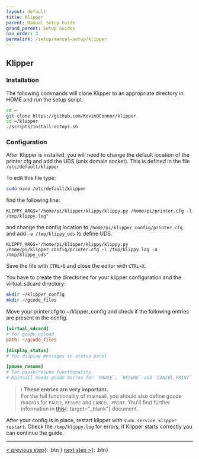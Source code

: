 ```yaml
---
layout: default
title: Klipper
parent: Manual Setup Guide
grand_parent: Setup Guides
nav_order: 3
permalink: /setup/manual-setup/klipper
---
```


## Klipper
### Installation
The following commands will clone Klipper to an appropriate directory in HOME and run the setup script.
```bash
cd ~
git clone https://github.com/KevinOConnor/klipper
cd ~/klipper
./scripts/install-octopi.sh
```

### Configuration
After Klipper is installed, you will need to change the default location of the printer.cfg and add the UDS (unix domain socket). This is defined in the file `/etc/default/klipper` 

To edit this file type:
```bash
sudo nano /etc/default/klipper
```

find the following line:
```
KLIPPY_ARGS="/home/pi/klipper/klippy/klippy.py /home/pi/printer.cfg -l /tmp/klippy.log"
```
and change the config location to `/home/pi/klipper_config/printer.cfg` and add `-a /tmp/klippy_uds` to define UDS.
```
KLIPPY_ARGS="/home/pi/klipper/klippy/klippy.py /home/pi/klipper_config/printer.cfg -l /tmp/klippy.log -a /tmp/klippy_uds"
```
Save the file with `CTRL+O` and close the editor with `CTRL+X`.

You have to create the directories for your klipper configuration and the virtual_sdcard directory:

```bash
mkdir ~/klipper_config
mkdir ~/gcode_files
```

Move your printer.cfg to ~/klipper_config and check if the following entries are present in the config.
```ini
[virtual_sdcard]
# for gcode upload
path: ~/gcode_files

[display_status]
# for display messages in status panel

[pause_resume]
# for pause/resume functionality. 
# Mainsail needs gcode macros for `PAUSE`, `RESUME` and `CANCEL_PRINT` to make the buttons work.
```
> ℹ️ **These entries are very important.**  
For the full functionality of mainsail, you should also define gcode macros for `PAUSE`, `RESUME` and `CANCEL_PRINT`. You'll find further information in [this](../../necessary-cfg.md){: target="_blank"} document.

After your config is in place, restart klipper with `sudo service klipper restart`.  Check the `/tmp/klippy.log` for errors, if Klipper starts correctly you can continue the guide.

---
[< previous step](operating-system.md){: .btn }  [next step >](moonraker.md){: .btn}
